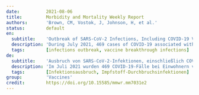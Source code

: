 ```yaml
---
date:          2021-08-06
title:         Morbidity and Mortality Weekly Report
authors:       'Brown, CM, Vostok, J, Johnson, H, et al.'
status:        default
en:
  subtitle:    'Outbreak of SARS-CoV-2 Infections, Including COVID-19 Vaccine Breakthrough Infections, Associated with Large Public Gatherings - Barnstable County, Massachusetts, July 2021 '
  description: 'During July 2021, 469 cases of COVID-19 associated with multiple summer events and large public gatherings in a town in Barnstable County, Massachusetts, were identified among Massachusetts residents; vaccination coverage among eligible Massachusetts residents was 69%. Approximately three quarters (346; 74%) of cases occurred in fully vaccinated persons (those who had completed a 2-dose course of mRNA vaccine [Pfizer-BioNTech or Moderna] or had received a single dose of Janssen [Johnson & Johnson] vaccine ≥14 days before exposure). Genomic sequencing of specimens from 133 patients identified the B.1.617.2 (Delta) variant of SARS-CoV-2, the virus that causes COVID-19, in 119 (89%) and the Delta AY.3 sublineage in one (1%). Overall, 274 (79%) vaccinated patients with breakthrough infection were symptomatic. Among five COVID-19 patients who were hospitalized, four were fully vaccinated; no deaths were reported. Real-time reverse transcription-polymerase chain reaction (RT-PCR) cycle threshold (Ct) values in specimens from 127 vaccinated persons with breakthrough cases were similar to those from 84 persons who were unvaccinated, not fully vaccinated, or whose vaccination status was unknown (median = 22.77 and 21.54, respectively). The Delta variant of SARS-CoV-2 is highly transmissible (1); vaccination is the most important strategy to prevent severe illness and death. On July 27, CDC recommended that all persons, including those who are fully vaccinated, should wear masks in indoor public settings in areas where COVID-19 transmission is high or substantial.* Findings from this investigation suggest that even jurisdictions without substantial or high COVID-19 transmission might consider expanding prevention strategies, including masking in indoor public settings regardless of vaccination status, given the potential risk of infection during attendance at large public gatherings that include travelers from many areas with differing levels of transmission.'
  tags:        [infections outbreak, vaccine breakthrough infections]
de:
  subtitle:    'Ausbruch von SARS-CoV-2-Infektionen, einschließlich COVID-19-Impfstoff-Durchbruchsinfektionen, im Zusammenhang mit großen öffentlichen Versammlungen - Barnstable County, Massachusetts, Juli 2021 '
  description: 'Im Juli 2021 wurden 469 COVID-19-Fälle bei Einwohnern von Massachusetts festgestellt, die mit mehreren Sommerveranstaltungen und großen öffentlichen Versammlungen in einer Stadt in Barnstable County, Massachusetts, in Verbindung gebracht wurden; die Durchimpfungsrate unter den in Frage kommenden Einwohnern von Massachusetts betrug 69 %. Etwa drei Viertel (346; 74 %) der Fälle traten bei vollständig geimpften Personen auf (d. h. Personen, die eine 2-Dosis-Kurve des mRNA-Impfstoffs [Pfizer-BioNTech oder Moderna] abgeschlossen oder eine Einzeldosis des Janssen-Impfstoffs [Johnson & Johnson] ≥14 Tage vor der Exposition erhalten hatten). Bei der Genomsequenzierung der Proben von 133 Patienten wurde bei 119 (89 %) die B.1.617.2 (Delta)-Variante von SARS-CoV-2, dem Virus, das COVID-19 verursacht, und bei einem (1 %) die Delta-AY.3-Unterlinie identifiziert. Insgesamt waren 274 (79 %) geimpfte Patienten mit einer Durchbruchsinfektion symptomatisch. Von fünf COVID-19-Patienten, die ins Krankenhaus eingeliefert wurden, waren vier vollständig geimpft; Todesfälle wurden nicht gemeldet. Die Zyklusschwellenwerte der Reverse-Transkriptions-Polymerase-Kettenreaktion (RT-PCR) in Proben von 127 geimpften Personen mit Durchbruchsfällen waren ähnlich wie die von 84 ungeimpften, nicht vollständig geimpften Personen oder Personen, deren Impfstatus unbekannt war (Median = 22,77 bzw. 21,54). Die Delta-Variante von SARS-CoV-2 ist hochgradig übertragbar (1); die Impfung ist die wichtigste Strategie, um schwere Erkrankungen und Todesfälle zu verhindern. Am 27. Juli empfahl die CDC, dass alle Personen, auch diejenigen, die vollständig geimpft sind, in öffentlichen Innenräumen in Gebieten mit hoher oder erheblicher COVID-19-Übertragung Masken tragen sollten.* Die Ergebnisse dieser Untersuchung legen nahe, dass selbst Gerichtsbarkeiten ohne erhebliche oder hohe COVID-19-Übertragung eine Ausweitung der Präventionsstrategien in Betracht ziehen könnten, einschließlich des Tragens von Masken in öffentlichen Innenräumen, unabhängig vom Impfstatus, angesichts des potenziellen Infektionsrisikos bei der Teilnahme an großen öffentlichen Versammlungen, an denen Reisende aus vielen Gebieten mit unterschiedlichem Übertragungsgrad teilnehmen.' 
  tags:        [Infektionsausbruch, Impfstoff-Durchbruchsinfektionen]
group:         'Vaccines'
credit:        https://doi.org/10.15585/mmwr.mm7031e2
---
```

